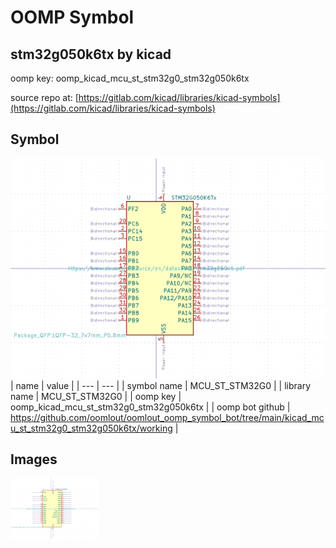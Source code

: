 # OOMP Symbol  
## stm32g050k6tx  by kicad  
  
oomp key: oomp_kicad_mcu_st_stm32g0_stm32g050k6tx  
  
source repo at: [https://gitlab.com/kicad/libraries/kicad-symbols](https://gitlab.com/kicad/libraries/kicad-symbols)  
## Symbol  
  
[![working.png](working_600.png)](working.png)  
| name | value | 
| --- | --- | 
| symbol name | MCU_ST_STM32G0 | 
| library name | MCU_ST_STM32G0 | 
| oomp key | oomp_kicad_mcu_st_stm32g0_stm32g050k6tx | 
| oomp bot github | https://github.com/oomlout/oomlout_oomp_symbol_bot/tree/main/kicad_mcu_st_stm32g0_stm32g050k6tx/working | 
## Images  
  
[![working.png](working_140.png)](working.png)  
